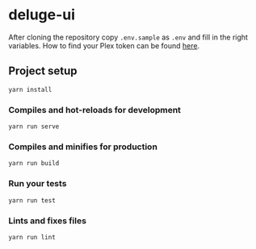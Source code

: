 # deluge-ui
After cloning the repository copy `.env.sample` as `.env` and fill in the right variables.
How to find your Plex token can be found [here](https://support.plex.tv/articles/204059436-finding-an-authentication-token-x-plex-token/).


## Project setup
```
yarn install
```

### Compiles and hot-reloads for development
```
yarn run serve
```

### Compiles and minifies for production
```
yarn run build
```

### Run your tests
```
yarn run test
```

### Lints and fixes files
```
yarn run lint
```
